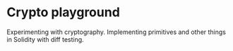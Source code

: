 # Crypto playground

Experimenting with cryptography.
Implementing primitives and other things in Solidity with diff testing.
